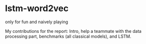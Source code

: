 # lstm-word2vec
only for fun and naively playing

My contributions for the report:
Intro, help a teammate with the data processing part,
benchmarks (all classical models), and LSTM.


